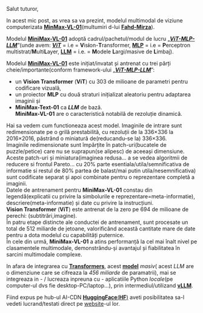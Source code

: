 Salut tuturor,

In acest mic post, as vrea sa va prezint, modelul multimodal de viziune computerizata [**MinMax-VL-01**](https://www.youtube.com/watch?v=mPA3z3jPXt4&ab_channel=FahdMirza)(multumiri d-lui [**Fahd-Mirza**](https://www.youtube.com/@fahdmirza)).

Modelul [**MiniMax-VL-01**](https://huggingface.co/MiniMaxAI/MiniMax-VL-01) adoptă cadrul/pachetul/modul de lucru „[***ViT-MLP-LLM***](https://medium.com/@ikim1994914/advanced-modern-llm-part-2-understanding-the-universality-of-transformers-3c367ce5989d)”(unde avem: [***ViT***](https://www.researchgate.net/publication/383308743_Vintern-1B_An_Efficient_Multimodal_Large_Language_Model_for_Vietnamese) = i.e = **V**is**i**on-**T**ransformer, [**MLP**](https://en.wikipedia.org/wiki/Multilayer_perceptron) = i.e = **P**erceptron multistrat/**M**ulti**L**ayer, [**LLM**](https://en.wikipedia.org/wiki/Large_language_model)  = i.e. = **M**odele **L**argi/masive de **L**imbaj).

Modelul [**MiniMax-VL-01**](https://huggingface.co/MiniMaxAI/MiniMax-VL-01) este inițiat/invatat și antrenat cu trei părți cheie/importante(conform framework-ului „[***ViT-MLP-LLM***](https://medium.com/@ikim1994914/advanced-modern-llm-part-2-understanding-the-universality-of-transformers-3c367ce5989d)”: 
 - un **Vision Transformer** (**ViT**) cu 303 de milioane de parametri pentru codificare vizuală,
 - un proiector **MLP** cu două straturi inițializat aleatoriu pentru adaptarea imaginii și
 - **MiniMax-Text-01** ca ***LLM*** de bază. <br/>
   **MiniMax-VL-01** are o caracteristică notabilă de rezoluție dinamică.

Hai sa vedem cum functioneaza acest model.
Imaginile de intrare sunt redimensionate pe o grilă prestabilită, cu rezoluții de la 336×336 la 2016×2016, păstrând o miniatură de(reducandu-se la) 336×336.<br/>
Imaginile redimensionate sunt împărțite în patch-uri(bucatele de puzzle/petice) care nu se suprapun(se alipesc) de aceeași dimensiune.<br/>
Aceste patch-uri și miniatura(imaginea redusa... a se vedea algoritmii de reducere si frontul Pareto... cu 20% parte esentiala/utila/semnificativa de informatie si restul de 80% partea de balast/mai putin utila/nesemnificativa) sunt codificate separat și apoi combinate pentru o reprezentare completă a imaginii. <br/>
Datele de antrenament pentru **MiniMax-VL-01** constau din legendă(explicatii cu privire la simbolurile e reprezentare=meta-informatie), descriere(meta-informatie) și date cu privire la instrucțiuni. <br/>
**Vision Transformer** (**ViT**) este antrenat de la zero pe 694 de milioane de perechi: (subtitrări,imagine).<br/>
În patru etape distincte ale conductei de antrenament, sunt procesate un total de 512 miliarde de jetoane, valorificând această cantitate mare de date pentru a dota modelul cu capabilități puternice.<br/>
În cele din urmă, **MiniMax-VL-01** a atins performanță la cel mai înalt nivel pe clasamentele multimodale, demonstrându-și avantajul și fiabilitatea în sarcini multimodale complexe.

 

In afara de integrarea cu [**Transformers**](https://huggingface.co/MiniMaxAI/MiniMax-VL-01?library=transformers), acest [**model**](https://huggingface.co/MiniMaxAI/MiniMax-VL-01) *masiv*( acest *LLM* are o dimenziune care se cifreaza la *456 miliarde* de paramatrii), mai se integreaza in - / lucreaza inpreuna cu - aplicatiile Python *locale*(pe computer-ul dvs fie desktop-PC/laptop...), prin intermediul/utilizand [**vLLM**](https://huggingface.co/MiniMaxAI/MiniMax-VL-01?local-app=vllm).

Fiind expus pe hub-ul AI-CDN [**HuggingFace**(**HF**)](https://huggingface.co/MiniMaxAI/MiniMax-VL-01) aveti posibilitatea sa-l vedeti lucrand/testati direct pe [website](https://huggingface.co/spaces/MiniMaxAI/MiniMax-VL-01)-ul lor.
